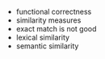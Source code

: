 - functional correctness
- similarity measures
- exact match is not good
- lexical similarity
- semantic similarity